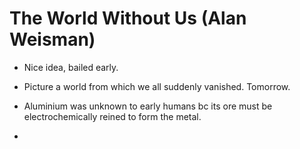 # The World Without Us (Alan Weisman)

- Nice idea, bailed early.

- Picture a world from which we all suddenly vanished. Tomorrow. 

- Aluminium was unknown to early humans bc its ore must be electrochemically reined to form the metal.

- 

